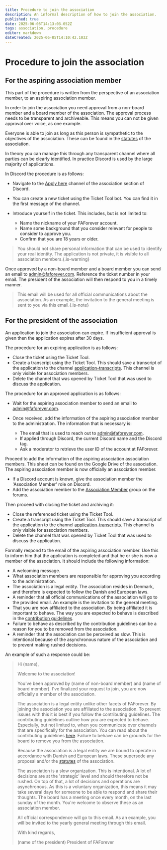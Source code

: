 ```yaml
---
title: Procedure to join the association
description: An informal description of how to join the association.
published: true
date: 2025-06-05T14:13:03.052Z
tags: association, procedure
editor: markdown
dateCreated: 2025-06-05T14:10:42.103Z
---
```


# Procedure to join the association

## For the aspiring association member

This part of the procedure is written from the perspective of an association member, to an aspiring association member.

In order to join the association you need approval from a non-board member and a board member of the association. The approval process needs to be transparent and archiveable. This means you can not be given approval over voice, as one example.

Everyone is able to join as long as this person is sympathetic to the objectives of the association. These can be found in the [statutes](https://docs.google.com/document/d/1hvEtv6hCD3-ZUhTHDzyYpNAcHc8PYY3BMT_-UDyc0uM) of the association. 

In theory you can manage this through any transparent channel where all parties can be clearly identified. In practice Discord is used by the large majority of applications.

In Discord the procedure is as follows:

- Navigate to the [Apply here](https://discord.com/channels/197033481883222026/874693338698227773) channel of the association section of Discord.
- You can create a new ticket using the Ticket Tool bot. You can find it in the first message of the channel.
- Introduce yourself in the ticket. This includes, but is not limited to:

	- Name the nickname of your FAForever account.
	- Name some background that you consider relevant for people to consider to approve you.
	- Confirm that you are 18 years or older.
  
> You should not share personal information that can be used to identify your real identity. The application is not private, it is visible to all association members.{.is-warning}
  
Once approved by a non-board member and a board member you can send an email to admin@faforever.com. Reference the ticket number in your email. The president of the association will then respond to you in a timely manner.
    
> This email will be used for all official communications about the association. As an example, the invitation to the general meeting is sent to you via this email.{.is-note}

## For the president of the association

An application to join the association can expire. If insufficient approval is given then the application expires after 30 days. 

The procedure for an expiring application is as follows:

- Close the ticket using the Ticket Tool.
- Create a transcript using the Ticket Tool. This should save a transcript of the application to the channel [application-transcripts](https://discord.com/channels/197033481883222026/1379858569905700974). This channel is only visible for association members.
- Delete the channel that was opened by Ticket Tool that was used to discuss the application.

The procedure for an approved application is as follows:

- Wait for the aspiring association member to send an email to admin@faforever.com.
- Once received, add the information of the aspiring association member to the administration. The information that is necessary is:

	- The email that is used to reach out to admin@faforever.com.
 	- If applied through Discord, the current Discord name and the Discord tag.
	- Ask a moderator to retrieve the user ID of the account at FAForever.
  
Proceed to add the information of the aspiring association association members. This sheet can be found on the Google Drive of the association. The aspiring association member is now officially an association member.

- If a Discord account is known, give the association member the 'Association Member' role on Discord.
- Add the association member to the [Association Member](https://forum.faforever.com/groups/faf-association-members) group on the forums.

Then proceed with closing the ticket and archiving it:

- Close the referenced ticket using the Ticket Tool.
- Create a transcript using the Ticket Tool. This should save a transcript of the application to the channel [application-transcripts](https://discord.com/channels/197033481883222026/1379858569905700974). This channel is only visible for association members.
- Delete the channel that was opened by Ticket Tool that was used to discuss the application.

Formally respond to the email of the aspiring association member. Use this to inform him that the application is completed and that he or she is now a member of the association. It should include the following information:

- A welcoming message.
- What association members are responsible for approving you according to the administration.
- The association is a legal entity. The association resides in Denmark, and therefore is expected to follow the Danish and European laws.
- A reminder that all official communications of the association will go to the provided email. An example is the invitation to the general meeting.
- That you are now affiliated to the association. By being affiliated it is important to behave. The way you are expected to behave is described in the [contribution guidelines](https://faforever.com/cg).
- Failure to behave as described by the contribution guidelines can be a reason for you to be removed from the association.
- A reminder that the association can be perceived as slow. This is intentional because of the asynchronous nature of the association and to prevent making rushed decisions.

An example of such a response could be:


> Hi (name),
> 
> Welcome to the association!
> 
> You've been approved by (name of non-board member) and (name of board member). I've finalized your request to join, you are now officially a member of the association.
> 
> The association is a legal entity unlike other facets of FAForever. By joining the association you are affiliated to the association. To prevent issues with this it is best if you follow the contributing guidelines. The contributing guidelines outline how you are expected to behave. Especially, but not limited to, when you communicate over channels that are specifically for the association. You can read about the contributing guidelines [here](https://faforever.com/cg). Failure to behave can be grounds for the board to remove you from the association.
> 
> Because the association is a legal entity we are bound to operate in accordance with Danish and European laws. These supersede any proposal and/or the [statutes](https://docs.google.com/document/d/1hvEtv6hCD3-ZUhTHDzyYpNAcHc8PYY3BMT_-UDyc0uM) of the association. 
> 
> The association is a slow organization. This is intentional. A lot of decisions are at the 'strategic' level and should therefore not be rushed. On top of that, a lot of decisions and operations are asynchronous. As this is a voluntary organization, this means it may take several days for someone to be able to respond and share their thoughts. The board has a meeting once every month, on the last sunday of the month. You're welcome to observe these as an association member.
> 
> All official correspondence will go to this email. As an example, you will be invited to the yearly general meeting through this email. 
> 
> With kind regards,
> 
> (name of the president)
> President of FAForever


